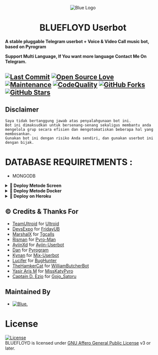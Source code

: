 <p align="center">
  <img src="https://telegra.ph/file/78fbd9d73e1f456857222.jpg" alt="Blue Logo">
</p>
<h1 align="center">
  <b>BLUEFLOYD Userbot</b>
</h1>

<b>A stable pluggable Telegram userbot + Voice & Video Call music bot, based on Pyrogram

Support Multi Language, If You want more language Contact Me On Telegram.</b>


[![Last Commit](https://img.shields.io/github/last-commit/bluefloyd24/v2?color=red&logo=github&logoColor=blue&style=for-the-badge)](https://github.com/bluefloyd24/v2/commits)
[![Open Source Love](https://badges.frapsoft.com/os/v2/open-source.png?v=103)](https://github.com/bluefloyd24/v2)
[![Maintenance](https://img.shields.io/badge/Maintained%3F-Yes-blue)](https://GitHub.com/bluefloyd24/v2/graphs/commit-activity)
[![CodeQuality](https://img.shields.io/codacy/grade/a723cb464d5a4d25be3152b5d71de82d?color=blue&logo=codacy)](https://app.codacy.com/gh/bluefloyd24/v2/dashboard)
[![GitHub Forks](https://img.shields.io/github/forks/bluefloyd24/v2&logo=github)](https://github.com/bluefloyd24/v2/fork)
[![GitHub Stars](https://img.shields.io/github/stars/bluefloyd24/v2?&logo=github)](https://github.com/bluefloyd24/v2/stargazers)
----

## Disclaimer

```
Saya tidak bertanggung jawab atas penyalahgunaan bot ini.
Bot ini dimaksudkan untuk bersenang-senang sekaligus membantu anda
mengelola grup secara efisien dan mengotomatiskan beberapa hal yang membosankan.
Gunakan bot ini dengan risiko Anda sendiri, dan gunakan userbot ini dengan bijak.
```

# DATABASE REQUIRETMENTS :
- MONGODB


<details>
<summary><b>🔗 Deploy Metode Screen</b></summary>
<br>

• `sudo apt-get update && sudo apt-get upgrade -y`

• `sudo pip3 install -U pip`

• `sudo apt-get install python3-pip ffmpeg -y`

 • `git clone https://github.com/bluefloyd24/v2`

 • `cd v2`

 • `pip3 install -r req*`

 • `cp .env.sample .env`

 • `nano .env`
 
 • Silakan isi vars yang diperlukan api_id, api_hash, session, heroku_api, heroku_app_name, mongo_uri, db_name, scheme, hostname, port, username dan password jika butuh.

  - Jika sudah 
  - ketik ctrl + S
  - ctrl + X

 • `screen -S mix`

 • `bash start`

</details>

<details>
<summary><b>🔗 Deploy Metode Docker</b></summary>
<br>

• `curl -sSL https://get.docker.com | sh`

 • `git clone https://github.com/bluefloyd24/v2`

 • `cd v2`

 • `cp .env.sample .env`

 • `nano .env`
 
 • Silakan isi vars yang diperlukan api_id, api_hash, session, heroku_api, heroku_app_name, mongo_uri, db_name, scheme, hostname, port, username dan password jika butuh.

  - Jika sudah 
  - ketik ctrl + S
  - ctrl + X

 • `docker build . -t mix`

 • `docker run --name namalu --env-file .env -d -t mix`

</details>

<details>
<summary><b>🔗 Deploy on Heroku</b></summary>
<br>
• Silakan isi vars yang diperlukan api_id, api_hash, session, heroku_api, heroku_app_name, mongo_uri, db_name, scheme, hostname, port, username dan password jika butuh.

<h3 align="center">Click The Button</h3>
<a align="center" href="https://dashboard.heroku.com/new?template=https://github.com/bluefloyd24/v2"><img src="https://www.herokucdn.com/deploy/button.svg"></a>
</div>

</details>


## © Credits & Thanks For
* [TeamUltroid](https://github.com/TeamUltroid) for [Ultroid](https://github.com/TeamUltroid/Ultroid)
* [DevsExpo](https://github.com/DevsExpo) for [FridayUB](https://github.com/DevsExpo/FridayUserBot)
* [MarshalX](https://github.com/MarshalX) for [Tgcalls](https://github.com/MarshalX/tgcalls)
* [Risman](https://github.com/mrismanaziz) for [Pyro-Man](https://github.com/mrismanaziz/Pyro-Man)
* [AyiinXd](https://github.com/AyiinXd) for [Ayiin-Userbot](https://github.com/AyiinXd/Ayiin-Userbot)
* [Dan](https://github.com/delivrance) for [Pyrogram](https://github.com/pyrogram/pyrogram)
* [Kynan](https://github.com/naya1503) for [Mix-Userbot](https://github.com/naya1503/Mix-Userbot)
* [Lucifer](https://github.com/jonesroot) for [BugHunter](https://t.me/LuciferBukanRobot)
* [TheHamkerCat](https://github.com/TheHamkerCat) for [WilliamButcherBot](https://github.com/TheHamkerCat/WilliamButcherBot)
* [Yasir Aris M](https://github.com/yasirarism) for [MissKatyPyro](https://github.com/yasirarism/MissKatyPyro)
* [Captain D. Ezio](https://github.com/iamgojoof6eyes) for [Gojo_Satoru](https://github.com/Gojo-Bots/Gojo_Satoru)




## Maintained By
* [![Blue.](https://img.shields.io/static/v1?label=Bl&message=ue&color=critical)](https://t.me/blqu)




# License
[![License](https://www.gnu.org/graphics/agplv3-155x51.png)](LICENSE)   
BLUEFLOYD is licensed under [GNU Affero General Public License](https://www.gnu.org/licenses/agpl-3.0.en.html) v3 or later.
